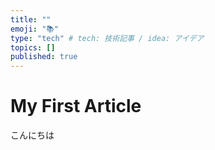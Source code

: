 ```yaml
---
title: ""
emoji: "📚"
type: "tech" # tech: 技術記事 / idea: アイデア
topics: []
published: true 
---
```


# My First Article

こんにちは
